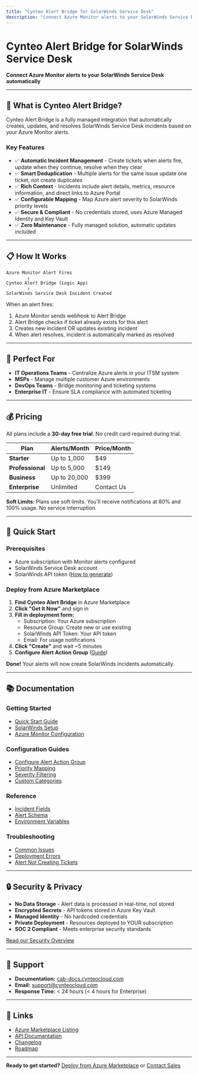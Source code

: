 ```yaml
---
title: "Cynteo Alert Bridge for SolarWinds Service Desk"
description: "Connect Azure Monitor alerts to your SolarWinds Service Desk automatically"
---
```


# Cynteo Alert Bridge for SolarWinds Service Desk

**Connect Azure Monitor alerts to your SolarWinds Service Desk automatically**

---

## 🚀 What is Cynteo Alert Bridge?

Cynteo Alert Bridge is a fully managed integration that automatically creates, updates, and resolves SolarWinds Service Desk incidents based on your Azure Monitor alerts.

### Key Features

- ✅ **Automatic Incident Management** - Create tickets when alerts fire, update when they continue, resolve when they clear
- ✅ **Smart Deduplication** - Multiple alerts for the same issue update one ticket, not create duplicates
- ✅ **Rich Context** - Incidents include alert details, metrics, resource information, and direct links to Azure Portal
- ✅ **Configurable Mapping** - Map Azure alert severity to SolarWinds priority levels
- ✅ **Secure & Compliant** - No credentials stored, uses Azure Managed Identity and Key Vault
- ✅ **Zero Maintenance** - Fully managed solution, automatic updates included

---

## 📋 How It Works

```
Azure Monitor Alert Fires
        ↓
Cynteo Alert Bridge (Logic App)
        ↓
SolarWinds Service Desk Incident Created
```

When an alert fires:
1. Azure Monitor sends webhook to Alert Bridge
2. Alert Bridge checks if ticket already exists for this alert
3. Creates new incident OR updates existing incident
4. When alert resolves, incident is automatically marked as resolved

---

## 🎯 Perfect For

- **IT Operations Teams** - Centralize Azure alerts in your ITSM system
- **MSPs** - Manage multiple customer Azure environments
- **DevOps Teams** - Bridge monitoring and ticketing systems
- **Enterprise IT** - Ensure SLA compliance with automated ticketing

---

## 💰 Pricing

All plans include a **30-day free trial**. No credit card required during trial.

| Plan | Alerts/Month | Price/Month |
|------|-------------|-------------|
| **Starter** | Up to 1,000 | $49 |
| **Professional** | Up to 5,000 | $149 |
| **Business** | Up to 20,000 | $399 |
| **Enterprise** | Unlimited | Contact Us |

**Soft Limits:** Plans use soft limits. You'll receive notifications at 80% and 100% usage. No service interruption.

---

## 🚀 Quick Start

### Prerequisites

- Azure subscription with Monitor alerts configured
- SolarWinds Service Desk account
- SolarWinds API token ([How to generate](./guides/solarwinds-api-token))

### Deploy from Azure Marketplace

1. **Find Cynteo Alert Bridge** in Azure Marketplace
2. **Click "Get It Now"** and sign in
3. **Fill in deployment form:**
   - Subscription: Your Azure subscription
   - Resource Group: Create new or use existing
   - SolarWinds API Token: Your API token
   - Email: For usage notifications
4. **Click "Create"** and wait ~5 minutes
5. **Configure Alert Action Group** ([Guide](./guides/configure-alert-action-group))

**Done!** Your alerts will now create SolarWinds incidents automatically.

---

## 📚 Documentation

### Getting Started
- [Quick Start Guide](./getting-started/quickstart)
- [SolarWinds Setup](./getting-started/solarwinds-setup)
- [Azure Monitor Configuration](./getting-started/azure-monitor-setup)

### Configuration Guides
- [Configure Alert Action Group](./guides/configure-alert-action-group)
- [Priority Mapping](./guides/priority-mapping)
- [Severity Filtering](./guides/severity-filtering)
- [Custom Categories](./guides/custom-categories)

### Reference
- [Incident Fields](./reference/incident-fields)
- [Alert Schema](./reference/alert-schema)
- [Environment Variables](./reference/environment-variables)

### Troubleshooting
- [Common Issues](./troubleshooting/common-issues)
- [Deployment Errors](./troubleshooting/deployment-errors)
- [Alert Not Creating Tickets](./troubleshooting/alert-not-creating-tickets)

---

## 🔒 Security & Privacy

- **No Data Storage** - Alert data is processed in real-time, not stored
- **Encrypted Secrets** - API tokens stored in Azure Key Vault
- **Managed Identity** - No hardcoded credentials
- **Private Deployment** - Resources deployed to YOUR subscription
- **SOC 2 Compliant** - Meets enterprise security standards

[Read our Security Overview](./reference/security)

---

## 💬 Support

- **Documentation:** [cab-docs.cynteocloud.com](https://cab-docs.cynteocloud.com)
- **Email:** support@cynteocloud.com
- **Response Time:** < 24 hours (< 4 hours for Enterprise)

---

## 🔗 Links

- [Azure Marketplace Listing](#)
- [API Documentation](./reference/api)
- [Changelog](./reference/changelog)
- [Roadmap](./reference/roadmap)

---

**Ready to get started?** [Deploy from Azure Marketplace](#) or [Contact Sales](mailto:sales@cynteocloud.com)

